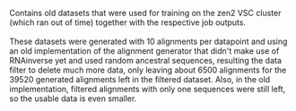Contains old datasets that were used for training on the zen2 VSC cluster (which ran out of time) together with the respective job outputs.<br>
<br>
These datasets were generated with 10 alignments per datapoint and using an old implementation of the alignment generator that didn't make use of RNAinverse yet and used random ancestral sequences, resulting the data filter to delete much more data, only leaving about 6500 alignments for the 39520 generated alignments left in the filtered dataset. Also, in the old implementation, filtered alignments with only one sequences were still left, so the usable data is even smaller.
